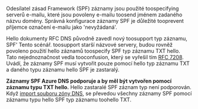 Odesílatel zásad Framework (SPF) záznamy jsou použité toospecifying serverů e-mailu, které jsou povoleny e-mailu toosend jménem zadaného názvu domény.  Správná konfigurace záznamy SPF je důležité tooprevent příjemce označení e-mailu jako 'nevyžádaná'.

Hello dokumenty RFC DNS původně zavedl nový toosupport typ záznamu, SPF' Tento scénář. toosupport starší názvové servery, budou rovněž povoleno použití hello záznamů toospecify SPF typ záznamu TXT hello.  Tato nejednoznačnost vedla tooconfusion, který se vyřešil tím [RFC 7208](http://tools.ietf.org/html/rfc7208#section-3.1).  Uvádí, že záznamy SPF musí vytvořit pouze pomocí hello typ záznamu TXT a daného typu záznamu hello SPF je zastaralý.

**Záznamy SPF Azure DNS podporuje a by měl být vytvořen pomocí záznamu typu TXT hello.** Hello zastaralé SPF záznam typ není podporován. Když [import souboru zóny DNS](../articles/dns/dns-import-export.md), se převedou všechny záznamy SPF pomocí záznamu typu hello SPF typ záznamu toohello TXT.
